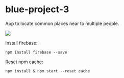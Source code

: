 # blue-project-3

App to locate common places near to multiple people.

![](screen.gif)

Install firebase:
```
npm install firebase --save
```
Reset npm cache:
```
npm install & npm start --reset cache
```
